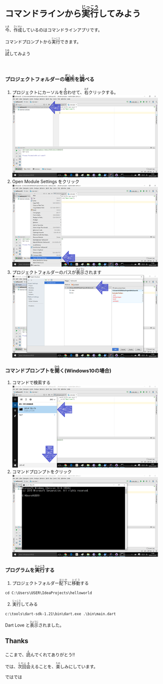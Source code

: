# コマンドラインから<ruby>実行<rt>じっこう</rt></ruby>してみよう

<ruby>今<rt>いま</rt></ruby>、<ruby>作成<rt>さくせい</rt></ruby>しているのはコマンドラインアプリです。

コマンドプロンプトから<ruby>実行<rt>じっこう</rt></ruby>できます。

<ruby>試<rt>ため</rt></ruby>してみよう



　　
### プロジェクトフォルダーの<ruby>場所<rt>ばしょ</rt></ruby>を<ruby>調<rt>しら</rt></ruby>べる

1. プロジェクトにカーソルを<ruby>合<rt>あ</rt></ruby>わせて、<ruby>右<rt>みぎ</rt></ruby>クリックする。  
  ![](v001.png)   
2. Open Module Settings をクリック  
![](v002.png)
3. プロジェクトフォルダーのパスが<ruby>表示<rt>ひょうじ</rt></ruby>されます
![](v003.png)

### コマンドプロンプトを<ruby>開<rt>ひら</rt></ruby>く(Windows10の場合)
1. コマンドで検索する  
![](v004.png)
2. コマンドプロンプトをクリック  
![](v005.png)

### プログラムを<ruby>実行<rt>じっこう</rt></ruby>する
1. プロジェクトフォルダー<ruby>配下<rt>はいか</rt></ruby>に<ruby>移動<rt>いどう</rt></ruby>する  
```
cd C:\Users\USER\IdeaProjects\helloworld
```
2. <ruby>実行<rt>じっこう</rt></ruby>してみる  
```
c:\tools\dart-sdk-1.21\bin\dart.exe .\bin\main.dart
```  
Dart Love と<ruby>表示<rt>ひょうじ</rt></ruby>されました。



## Thanks

ここまで、<ruby>読<rt>よ</rt></ruby>んでくれてありがとう!!

では、<ruby>次回<rt>じかい</rt><ruby><ruby>会<rt>あ</rt></ruby>えることを、<ruby>楽<rt>たの</rt></ruby>しみにしています。

ではでは

